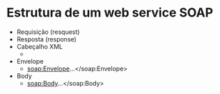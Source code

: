 # Estrutura de um web service SOAP
- Requisição (resquest)
- Resposta (response)
- Cabeçalho XML 
    - <?xml version="1.0"?>
- Envelope 
    - <soap:Envelope>...</soap:Envelope>
- Body
    - <soap:Body>...</soap:Body>


